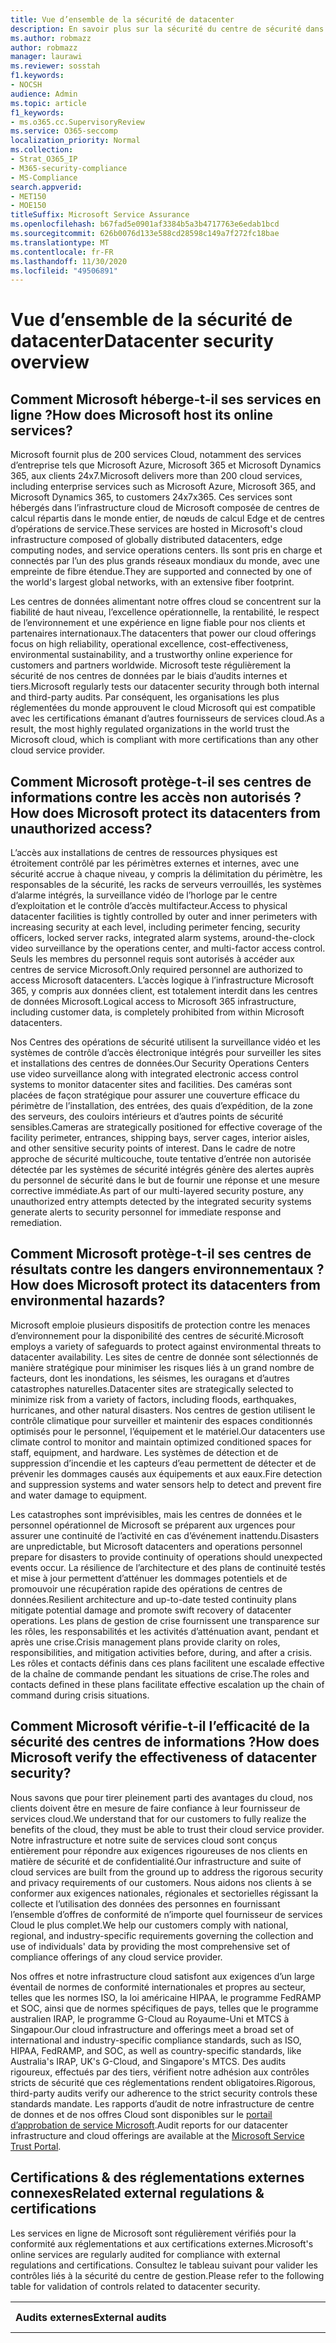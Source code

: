 ```yaml
---
title: Vue d’ensemble de la sécurité de datacenter
description: En savoir plus sur la sécurité du centre de sécurité dans Microsoft 365
ms.author: robmazz
author: robmazz
manager: laurawi
ms.reviewer: sosstah
f1.keywords:
- NOCSH
audience: Admin
ms.topic: article
f1_keywords:
- ms.o365.cc.SupervisoryReview
ms.service: O365-seccomp
localization_priority: Normal
ms.collection:
- Strat_O365_IP
- M365-security-compliance
- MS-Compliance
search.appverid:
- MET150
- MOE150
titleSuffix: Microsoft Service Assurance
ms.openlocfilehash: b67fad5e0901af3384b5a3b4717763e6edab1bcd
ms.sourcegitcommit: 626b0076d133e588cd28598c149a7f272fc18bae
ms.translationtype: MT
ms.contentlocale: fr-FR
ms.lasthandoff: 11/30/2020
ms.locfileid: "49506891"
---
```

# <a name="datacenter-security-overview"></a><span data-ttu-id="72358-103">Vue d’ensemble de la sécurité de datacenter</span><span class="sxs-lookup"><span data-stu-id="72358-103">Datacenter security overview</span></span>

## <a name="how-does-microsoft-host-its-online-services"></a><span data-ttu-id="72358-104">Comment Microsoft héberge-t-il ses services en ligne ?</span><span class="sxs-lookup"><span data-stu-id="72358-104">How does Microsoft host its online services?</span></span>

<span data-ttu-id="72358-105">Microsoft fournit plus de 200 services Cloud, notamment des services d’entreprise tels que Microsoft Azure, Microsoft 365 et Microsoft Dynamics 365, aux clients 24x7.</span><span class="sxs-lookup"><span data-stu-id="72358-105">Microsoft delivers more than 200 cloud services, including enterprise services such as Microsoft Azure, Microsoft 365, and Microsoft Dynamics 365, to customers 24x7x365.</span></span> <span data-ttu-id="72358-106">Ces services sont hébergés dans l’infrastructure cloud de Microsoft composée de centres de calcul répartis dans le monde entier, de nœuds de calcul Edge et de centres d’opérations de service.</span><span class="sxs-lookup"><span data-stu-id="72358-106">These services are hosted in Microsoft's cloud infrastructure composed of globally distributed datacenters, edge computing nodes, and service operations centers.</span></span> <span data-ttu-id="72358-107">Ils sont pris en charge et connectés par l’un des plus grands réseaux mondiaux du monde, avec une empreinte de fibre étendue.</span><span class="sxs-lookup"><span data-stu-id="72358-107">They are supported and connected by one of the world's largest global networks, with an extensive fiber footprint.</span></span>

<span data-ttu-id="72358-108">Les centres de données alimentant notre offres cloud se concentrent sur la fiabilité de haut niveau, l’excellence opérationnelle, la rentabilité, le respect de l’environnement et une expérience en ligne fiable pour nos clients et partenaires internationaux.</span><span class="sxs-lookup"><span data-stu-id="72358-108">The datacenters that power our cloud offerings focus on high reliability, operational excellence, cost-effectiveness, environmental sustainability, and a trustworthy online experience for customers and partners worldwide.</span></span> <span data-ttu-id="72358-109">Microsoft teste régulièrement la sécurité de nos centres de données par le biais d’audits internes et tiers.</span><span class="sxs-lookup"><span data-stu-id="72358-109">Microsoft regularly tests our datacenter security through both internal and third-party audits.</span></span> <span data-ttu-id="72358-110">Par conséquent, les organisations les plus réglementées du monde approuvent le cloud Microsoft qui est compatible avec les certifications émanant d’autres fournisseurs de services cloud.</span><span class="sxs-lookup"><span data-stu-id="72358-110">As a result, the most highly regulated organizations in the world trust the Microsoft cloud, which is compliant with more certifications than any other cloud service provider.</span></span>

## <a name="how-does-microsoft-protect-its-datacenters-from-unauthorized-access"></a><span data-ttu-id="72358-111">Comment Microsoft protège-t-il ses centres de informations contre les accès non autorisés ?</span><span class="sxs-lookup"><span data-stu-id="72358-111">How does Microsoft protect its datacenters from unauthorized access?</span></span>

<span data-ttu-id="72358-112">L’accès aux installations de centres de ressources physiques est étroitement contrôlé par les périmètres externes et internes, avec une sécurité accrue à chaque niveau, y compris la délimitation du périmètre, les responsables de la sécurité, les racks de serveurs verrouillés, les systèmes d’alarme intégrés, la surveillance vidéo de l’horloge par le centre d’exploitation et le contrôle d’accès multifacteur.</span><span class="sxs-lookup"><span data-stu-id="72358-112">Access to physical datacenter facilities is tightly controlled by outer and inner perimeters with increasing security at each level, including perimeter fencing, security officers, locked server racks, integrated alarm systems, around-the-clock video surveillance by the operations center, and multi-factor access control.</span></span> <span data-ttu-id="72358-113">Seuls les membres du personnel requis sont autorisés à accéder aux centres de service Microsoft.</span><span class="sxs-lookup"><span data-stu-id="72358-113">Only required personnel are authorized to access Microsoft datacenters.</span></span> <span data-ttu-id="72358-114">L’accès logique à l’infrastructure Microsoft 365, y compris aux données client, est totalement interdit dans les centres de données Microsoft.</span><span class="sxs-lookup"><span data-stu-id="72358-114">Logical access to Microsoft 365 infrastructure, including customer data, is completely prohibited from within Microsoft datacenters.</span></span>

<span data-ttu-id="72358-115">Nos Centres des opérations de sécurité utilisent la surveillance vidéo et les systèmes de contrôle d’accès électronique intégrés pour surveiller les sites et installations des centres de données.</span><span class="sxs-lookup"><span data-stu-id="72358-115">Our Security Operations Centers use video surveillance along with integrated electronic access control systems to monitor datacenter sites and facilities.</span></span> <span data-ttu-id="72358-116">Des caméras sont placées de façon stratégique pour assurer une couverture efficace du périmètre de l’installation, des entrées, des quais d’expédition, de la zone des serveurs, des couloirs intérieurs et d’autres points de sécurité sensibles.</span><span class="sxs-lookup"><span data-stu-id="72358-116">Cameras are strategically positioned for effective coverage of the facility perimeter, entrances, shipping bays, server cages, interior aisles, and other sensitive security points of interest.</span></span> <span data-ttu-id="72358-117">Dans le cadre de notre approche de sécurité multicouche, toute tentative d’entrée non autorisée détectée par les systèmes de sécurité intégrés génère des alertes auprès du personnel de sécurité dans le but de fournir une réponse et une mesure corrective immédiate.</span><span class="sxs-lookup"><span data-stu-id="72358-117">As part of our multi-layered security posture, any unauthorized entry attempts detected by the integrated security systems generate alerts to security personnel for immediate response and remediation.</span></span>

## <a name="how-does-microsoft-protect-its-datacenters-from-environmental-hazards"></a><span data-ttu-id="72358-118">Comment Microsoft protège-t-il ses centres de résultats contre les dangers environnementaux ?</span><span class="sxs-lookup"><span data-stu-id="72358-118">How does Microsoft protect its datacenters from environmental hazards?</span></span>

<span data-ttu-id="72358-119">Microsoft emploie plusieurs dispositifs de protection contre les menaces d’environnement pour la disponibilité des centres de sécurité.</span><span class="sxs-lookup"><span data-stu-id="72358-119">Microsoft employs a variety of safeguards to protect against environmental threats to datacenter availability.</span></span> <span data-ttu-id="72358-120">Les sites de centre de donnée sont sélectionnés de manière stratégique pour minimiser les risques liés à un grand nombre de facteurs, dont les inondations, les séismes, les ouragans et d’autres catastrophes naturelles.</span><span class="sxs-lookup"><span data-stu-id="72358-120">Datacenter sites are strategically selected to minimize risk from a variety of factors, including floods, earthquakes, hurricanes, and other natural disasters.</span></span> <span data-ttu-id="72358-121">Nos centres de gestion utilisent le contrôle climatique pour surveiller et maintenir des espaces conditionnés optimisés pour le personnel, l’équipement et le matériel.</span><span class="sxs-lookup"><span data-stu-id="72358-121">Our datacenters use climate control to monitor and maintain optimized conditioned spaces for staff, equipment, and hardware.</span></span> <span data-ttu-id="72358-122">Les systèmes de détection et de suppression d’incendie et les capteurs d’eau permettent de détecter et de prévenir les dommages causés aux équipements et aux eaux.</span><span class="sxs-lookup"><span data-stu-id="72358-122">Fire detection and suppression systems and water sensors help to detect and prevent fire and water damage to equipment.</span></span>

<span data-ttu-id="72358-123">Les catastrophes sont imprévisibles, mais les centres de données et le personnel opérationnel de Microsoft se préparent aux urgences pour assurer une continuité de l’activité en cas d’événement inattendu.</span><span class="sxs-lookup"><span data-stu-id="72358-123">Disasters are unpredictable, but Microsoft datacenters and operations personnel prepare for disasters to provide continuity of operations should unexpected events occur.</span></span> <span data-ttu-id="72358-124">La résilience de l’architecture et des plans de continuité testés et mise à jour permettent d’atténuer les dommages potentiels et de promouvoir une récupération rapide des opérations de centres de données.</span><span class="sxs-lookup"><span data-stu-id="72358-124">Resilient architecture and up-to-date tested continuity plans mitigate potential damage and promote swift recovery of datacenter operations.</span></span> <span data-ttu-id="72358-125">Les plans de gestion de crise fournissent une transparence sur les rôles, les responsabilités et les activités d’atténuation avant, pendant et après une crise.</span><span class="sxs-lookup"><span data-stu-id="72358-125">Crisis management plans provide clarity on roles, responsibilities, and mitigation activities before, during, and after a crisis.</span></span> <span data-ttu-id="72358-126">Les rôles et contacts définis dans ces plans facilitent une escalade effective de la chaîne de commande pendant les situations de crise.</span><span class="sxs-lookup"><span data-stu-id="72358-126">The roles and contacts defined in these plans facilitate effective escalation up the chain of command during crisis situations.</span></span>

## <a name="how-does-microsoft-verify-the-effectiveness-of-datacenter-security"></a><span data-ttu-id="72358-127">Comment Microsoft vérifie-t-il l’efficacité de la sécurité des centres de informations ?</span><span class="sxs-lookup"><span data-stu-id="72358-127">How does Microsoft verify the effectiveness of datacenter security?</span></span>

<span data-ttu-id="72358-128">Nous savons que pour tirer pleinement parti des avantages du cloud, nos clients doivent être en mesure de faire confiance à leur fournisseur de services cloud.</span><span class="sxs-lookup"><span data-stu-id="72358-128">We understand that for our customers to fully realize the benefits of the cloud, they must be able to trust their cloud service provider.</span></span> <span data-ttu-id="72358-129">Notre infrastructure et notre suite de services cloud sont conçus entièrement pour répondre aux exigences rigoureuses de nos clients en matière de sécurité et de confidentialité.</span><span class="sxs-lookup"><span data-stu-id="72358-129">Our infrastructure and suite of cloud services are built from the ground up to address the rigorous security and privacy requirements of our customers.</span></span> <span data-ttu-id="72358-130">Nous aidons nos clients à se conformer aux exigences nationales, régionales et sectorielles régissant la collecte et l’utilisation des données des personnes en fournissant l’ensemble d’offres de conformité de n’importe quel fournisseur de services Cloud le plus complet.</span><span class="sxs-lookup"><span data-stu-id="72358-130">We help our customers comply with national, regional, and industry-specific requirements governing the collection and use of individuals' data by providing the most comprehensive set of compliance offerings of any cloud service provider.</span></span>

<span data-ttu-id="72358-131">Nos offres et notre infrastructure cloud satisfont aux exigences d’un large éventail de normes de conformité internationales et propres au secteur, telles que les normes ISO, la loi américaine HIPAA, le programme FedRAMP et SOC, ainsi que de normes spécifiques de pays, telles que le programme australien IRAP, le programme G-Cloud au Royaume-Uni et MTCS à Singapour.</span><span class="sxs-lookup"><span data-stu-id="72358-131">Our cloud infrastructure and offerings meet a broad set of international and industry-specific compliance standards, such as ISO, HIPAA, FedRAMP, and SOC, as well as country-specific standards, like Australia's IRAP, UK's G-Cloud, and Singapore's MTCS.</span></span> <span data-ttu-id="72358-132">Des audits rigoureux, effectués par des tiers, vérifient notre adhésion aux contrôles stricts de sécurité que ces réglementations rendent obligatoires.</span><span class="sxs-lookup"><span data-stu-id="72358-132">Rigorous, third-party audits verify our adherence to the strict security controls these standards mandate.</span></span> <span data-ttu-id="72358-133">Les rapports d’audit de notre infrastructure de centre de donnes et de nos offres Cloud sont disponibles sur le [portail d’approbation de service Microsoft](https://servicetrust.microsoft.com/).</span><span class="sxs-lookup"><span data-stu-id="72358-133">Audit reports for our datacenter infrastructure and cloud offerings are available at the [Microsoft Service Trust Portal](https://servicetrust.microsoft.com/).</span></span>

## <a name="related-external-regulations--certifications"></a><span data-ttu-id="72358-134">Certifications & des réglementations externes connexes</span><span class="sxs-lookup"><span data-stu-id="72358-134">Related external regulations & certifications</span></span>

<span data-ttu-id="72358-135">Les services en ligne de Microsoft sont régulièrement vérifiés pour la conformité aux réglementations et aux certifications externes.</span><span class="sxs-lookup"><span data-stu-id="72358-135">Microsoft's online services are regularly audited for compliance with external regulations and certifications.</span></span> <span data-ttu-id="72358-136">Consultez le tableau suivant pour valider les contrôles liés à la sécurité du centre de gestion.</span><span class="sxs-lookup"><span data-stu-id="72358-136">Please refer to the following table for validation of controls related to datacenter security.</span></span>

| <span data-ttu-id="72358-137">**Audits externes**</span><span class="sxs-lookup"><span data-stu-id="72358-137">**External audits**</span></span> | <span data-ttu-id="72358-138">**Section**</span><span class="sxs-lookup"><span data-stu-id="72358-138">**Section**</span></span> | <span data-ttu-id="72358-139">**Date du dernier rapport**</span><span class="sxs-lookup"><span data-stu-id="72358-139">**Latest report date**</span></span> |
|:--------------------|:------------|:-----------------------|  
| [<span data-ttu-id="72358-140">FedRAMP (Office 365)</span><span class="sxs-lookup"><span data-stu-id="72358-140">FedRAMP (Office 365)</span></span>](https://compliance.microsoft.com/compliancemanager) | <span data-ttu-id="72358-141">PE-2 : autorisations d’accès physique</span><span class="sxs-lookup"><span data-stu-id="72358-141">PE-2: Physical access authorizations</span></span> <br> <span data-ttu-id="72358-142">PE-3 : contrôle d’accès physique</span><span class="sxs-lookup"><span data-stu-id="72358-142">PE-3: Physical access control</span></span> <br> <span data-ttu-id="72358-143">PE-6 : surveillance de l’accès physique</span><span class="sxs-lookup"><span data-stu-id="72358-143">PE-6: Monitoring physical access</span></span> <br> <span data-ttu-id="72358-144">PE-11 : puissance d’urgence</span><span class="sxs-lookup"><span data-stu-id="72358-144">PE-11: Emergency power</span></span> <br> <span data-ttu-id="72358-145">PE-13 : protection contre l’incendie</span><span class="sxs-lookup"><span data-stu-id="72358-145">PE-13: Fire protection</span></span> <br> <span data-ttu-id="72358-146">PE-14 : contrôles de température et d’humidité</span><span class="sxs-lookup"><span data-stu-id="72358-146">PE-14: Temperature and humidity controls</span></span> <br> <span data-ttu-id="72358-147">PE-15 : protection contre les dommages en eau</span><span class="sxs-lookup"><span data-stu-id="72358-147">PE-15: Water damage protection</span></span> | <span data-ttu-id="72358-148">24 septembre 2020</span><span class="sxs-lookup"><span data-stu-id="72358-148">September 24, 2020</span></span> |
| [<span data-ttu-id="72358-149">ISO 27001/27002 (Office 365)</span><span class="sxs-lookup"><span data-stu-id="72358-149">ISO 27001/27002 (Office 365)</span></span>](https://servicetrust.microsoft.com/ViewPage/MSComplianceGuideV3?command=Download&downloadType=Document&downloadId=d7864d4f-e053-4cc4-a964-fa526d07c3be&tab=7027ead0-3d6b-11e9-b9e1-290b1eb4cdeb&docTab=7027ead0-3d6b-11e9-b9e1-290b1eb4cdeb_ISO_Reports) <br><br> [<span data-ttu-id="72358-150">Déclaration de l’applicabilité</span><span class="sxs-lookup"><span data-stu-id="72358-150">Statement of Applicability</span></span>](https://servicetrust.microsoft.com/ViewPage/MSComplianceGuide?command=Download&downloadType=Document&downloadId=8ee1e46b-2ada-4e7b-bb7d-4c55a8cb6fcd&docTab=4ce99610-c9c0-11e7-8c2c-f908a777fa4d_ISO_Reports) <br> [<span data-ttu-id="72358-151">Certification</span><span class="sxs-lookup"><span data-stu-id="72358-151">Certification</span></span>](https://servicetrust.microsoft.com/ViewPage/MSComplianceGuideV3?command=Download&downloadType=Document&downloadId=1e84a14a-2468-45ac-9412-5e53250d57ec&tab=7027ead0-3d6b-11e9-b9e1-290b1eb4cdeb&docTab=7027ead0-3d6b-11e9-b9e1-290b1eb4cdeb_ISO_Reports) | <span data-ttu-id="72358-152">A. 11 : sécurité physique et environnementale</span><span class="sxs-lookup"><span data-stu-id="72358-152">A.11: Physical and environmental security</span></span> | <span data-ttu-id="72358-153">22 février 2020</span><span class="sxs-lookup"><span data-stu-id="72358-153">February 22, 2020</span></span> |
| [<span data-ttu-id="72358-154">ISO 27017 (Office 365)</span><span class="sxs-lookup"><span data-stu-id="72358-154">ISO 27017 (Office 365)</span></span>](https://servicetrust.microsoft.com/ViewPage/MSComplianceGuideV3?command=Download&downloadType=Document&downloadId=d7864d4f-e053-4cc4-a964-fa526d07c3be&tab=7027ead0-3d6b-11e9-b9e1-290b1eb4cdeb&docTab=7027ead0-3d6b-11e9-b9e1-290b1eb4cdeb_ISO_Reports) <br><br> [<span data-ttu-id="72358-155">Déclaration de l’applicabilité</span><span class="sxs-lookup"><span data-stu-id="72358-155">Statement of Applicability</span></span>](https://servicetrust.microsoft.com/ViewPage/MSComplianceGuide?command=Download&downloadType=Document&downloadId=8ee1e46b-2ada-4e7b-bb7d-4c55a8cb6fcd&docTab=4ce99610-c9c0-11e7-8c2c-f908a777fa4d_ISO_Reports) <br> <span data-ttu-id="72358-156">Certification (https://servicetrust.microsoft.com/ViewPage/MSComplianceGuideV3?command=Download&downloadType=Document&downloadId=70de0999-5451-43a3-9ef4-761e8fbfb1a3&tab=7027ead0-3d6b-11e9-b9e1-290b1eb4cdeb&docTab=7027ead0-3d6b-11e9-b9e1-290b1eb4cdeb_ISO_Reports</span><span class="sxs-lookup"><span data-stu-id="72358-156">[Certification](https://servicetrust.microsoft.com/ViewPage/MSComplianceGuideV3?command=Download&downloadType=Document&downloadId=70de0999-5451-43a3-9ef4-761e8fbfb1a3&tab=7027ead0-3d6b-11e9-b9e1-290b1eb4cdeb&docTab=7027ead0-3d6b-11e9-b9e1-290b1eb4cdeb_ISO_Reports</span></span> | <span data-ttu-id="72358-157">A. 11 : sécurité physique et environnementale</span><span class="sxs-lookup"><span data-stu-id="72358-157">A.11: Physical and environmental security</span></span> | <span data-ttu-id="72358-158">22 février 2020</span><span class="sxs-lookup"><span data-stu-id="72358-158">February 22, 2020</span></span> |
| [<span data-ttu-id="72358-159">SOC 1 (Office 365)</span><span class="sxs-lookup"><span data-stu-id="72358-159">SOC 1 (Office 365)</span></span>](https://servicetrust.microsoft.com/ViewPage/MSComplianceGuideV3?command=Download&downloadType=Document&downloadId=b07c0f7b-6bd5-4544-8255-7a5f14bf914a&tab=7027ead0-3d6b-11e9-b9e1-290b1eb4cdeb&docTab=7027ead0-3d6b-11e9-b9e1-290b1eb4cdeb_SOC_/_SSAE_16_Reports) | <span data-ttu-id="72358-160">CA-39 : contrôles d’accès au centre de connaissances</span><span class="sxs-lookup"><span data-stu-id="72358-160">CA-39: Datacenter access controls</span></span> <br> <span data-ttu-id="72358-161">CA-40 : authentification réseau Datacenter</span><span class="sxs-lookup"><span data-stu-id="72358-161">CA-40: Datacenter network authentication</span></span> <br> <span data-ttu-id="72358-162">CA-41 : authentification à deux facteurs dans le centre de connaissances</span><span class="sxs-lookup"><span data-stu-id="72358-162">CA-41: Datacenter two-factor authentication</span></span> <br> <span data-ttu-id="72358-163">CA-48 : journalisation du centre de session</span><span class="sxs-lookup"><span data-stu-id="72358-163">CA-48: Datacenter logging</span></span> | <span data-ttu-id="72358-164">30 septembre 2019</span><span class="sxs-lookup"><span data-stu-id="72358-164">September 30, 2019</span></span> |
| [<span data-ttu-id="72358-165">SOC 2 (Office 365)</span><span class="sxs-lookup"><span data-stu-id="72358-165">SOC 2 (Office 365)</span></span>](https://servicetrust.microsoft.com/ViewPage/MSComplianceGuideV3?command=Download&downloadType=Document&downloadId=fa062990-e758-4ddc-ace3-7fb21a301d09&tab=7027ead0-3d6b-11e9-b9e1-290b1eb4cdeb&docTab=7027ead0-3d6b-11e9-b9e1-290b1eb4cdeb_SOC_/_SSAE_16_Rep-11e9-b9e1-290b1eb4cdeb_SOC_/_SSAE_16_Reports) | <span data-ttu-id="72358-166">CA-39 : contrôles d’accès au centre de connaissances</span><span class="sxs-lookup"><span data-stu-id="72358-166">CA-39: Datacenter access controls</span></span> <br> <span data-ttu-id="72358-167">CA-40 : authentification réseau Datacenter</span><span class="sxs-lookup"><span data-stu-id="72358-167">CA-40: Datacenter network authentication</span></span> <br> <span data-ttu-id="72358-168">CA-41 : authentification à deux facteurs dans le centre de connaissances</span><span class="sxs-lookup"><span data-stu-id="72358-168">CA-41: Datacenter two-factor authentication</span></span> <br> <span data-ttu-id="72358-169">CA-48 : journalisation du centre de session</span><span class="sxs-lookup"><span data-stu-id="72358-169">CA-48: Datacenter logging</span></span> | <span data-ttu-id="72358-170">30 septembre 2019</span><span class="sxs-lookup"><span data-stu-id="72358-170">September 30, 2019</span></span> |
